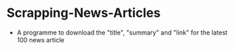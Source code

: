 # Scrapping-News-Articles

- A programme to download the "title", "summary" and "link" for the latest 100 news article
